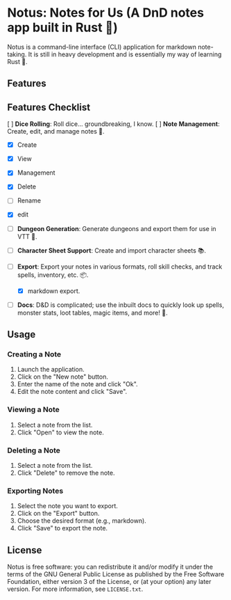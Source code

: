 # Notus: Notes for Us (A DnD notes app built in Rust 🦀)

Notus is a command-line interface (CLI) application for markdown note-taking. It is still in heavy development and is essentially my way of learning Rust 📘.

## Features

## Features Checklist

[ ] **Dice Rolling**: Roll dice... groundbreaking, I know.
[ ] **Note Management**: Create, edit, and manage notes 📝.
- [x] Create
- [x] View
- [x] Management
-  [x] Delete
-  [ ] Rename
- [x] edit


- [ ] **Dungeon Generation**: Generate dungeons and export them for use in VTT 🏰.

- [ ] **Character Sheet Support**: Create and import character sheets 📚.

- [ ] **Export**: Export your notes in various formats, roll skill checks, and track spells, inventory, etc. 📦.
    - [x] markdown export.

- [ ] **Docs**: D&D is complicated; use the inbuilt docs to quickly look up spells, monster stats, loot tables, magic items, and more! 📖.

## Usage

### Creating a Note
1. Launch the application.
2. Click on the "New note" button.
3. Enter the name of the note and click "Ok".
4. Edit the note content and click "Save".

### Viewing a Note
1. Select a note from the list.
2. Click "Open" to view the note.

### Deleting a Note
1. Select a note from the list.
2. Click "Delete" to remove the note.

### Exporting Notes
1. Select the note you want to export.
2. Click on the "Export" button.
3. Choose the desired format (e.g., markdown).
4. Click "Save" to export the note.

## License

Notus is free software: you can redistribute it and/or modify it under the terms of the GNU General Public License as published by the Free Software Foundation, either version 3 of the License, or (at your option) any later version. For more information, see `LICENSE.txt`.
